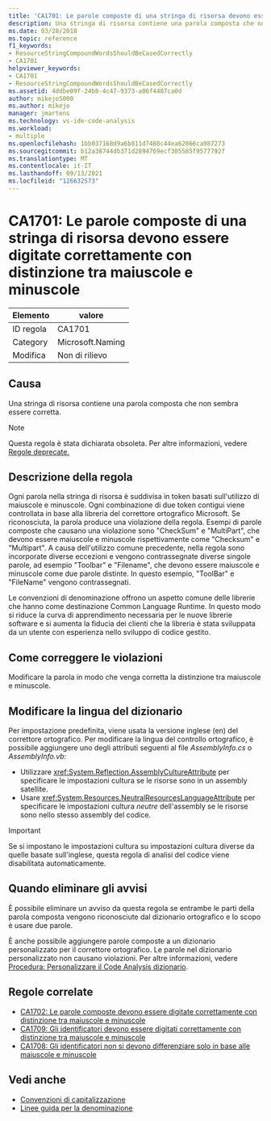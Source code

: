 ```yaml
---
title: 'CA1701: Le parole composte di una stringa di risorsa devono essere digitate correttamente con distinzione tra maiuscole e minuscole'
description: Una stringa di risorsa contiene una parola composta che non sembra essere corretta.
ms.date: 03/28/2018
ms.topic: reference
f1_keywords:
- ResourceStringCompoundWordsShouldBeCasedCorrectly
- CA1701
helpviewer_keywords:
- CA1701
- ResourceStringCompoundWordsShouldBeCasedCorrectly
ms.assetid: 4ddbe09f-24b8-4c47-9373-a06f4487ca0d
author: mikejo5000
ms.author: mikejo
manager: jmartens
ms.technology: vs-ide-code-analysis
ms.workload:
- multiple
ms.openlocfilehash: 1bb037168d9a6b811d7488c44ea62866ca987273
ms.sourcegitcommit: b12a38744db371d2894769ecf305585f9577792f
ms.translationtype: MT
ms.contentlocale: it-IT
ms.lasthandoff: 09/13/2021
ms.locfileid: "126632573"
---
```

# <a name="ca1701-resource-string-compound-words-should-be-cased-correctly"></a>CA1701: Le parole composte di una stringa di risorsa devono essere digitate correttamente con distinzione tra maiuscole e minuscole

|Elemento|valore|
|-|-|
|ID regola|CA1701|
|Category|Microsoft.Naming|
|Modifica|Non di rilievo|

## <a name="cause"></a>Causa
Una stringa di risorsa contiene una parola composta che non sembra essere corretta.

> [!NOTE]
> Questa regola è stata dichiarata obsoleta. Per altre informazioni, vedere [Regole deprecate.](fxcop-unported-deprecated-rules.md)

## <a name="rule-description"></a>Descrizione della regola

Ogni parola nella stringa di risorsa è suddivisa in token basati sull'utilizzo di maiuscole e minuscole. Ogni combinazione di due token contigui viene controllata in base alla libreria del correttore ortografico Microsoft. Se riconosciuta, la parola produce una violazione della regola. Esempi di parole composte che causano una violazione sono "CheckSum" e "MultiPart", che devono essere maiuscole e minuscole rispettivamente come "Checksum" e "Multipart". A causa dell'utilizzo comune precedente, nella regola sono incorporate diverse eccezioni e vengono contrassegnate diverse singole parole, ad esempio "Toolbar" e "Filename", che devono essere maiuscole e minuscole come due parole distinte. In questo esempio, "ToolBar" e "FileName" vengono contrassegnati.

Le convenzioni di denominazione offrono un aspetto comune delle librerie che hanno come destinazione Common Language Runtime. In questo modo si riduce la curva di apprendimento necessaria per le nuove librerie software e si aumenta la fiducia dei clienti che la libreria è stata sviluppata da un utente con esperienza nello sviluppo di codice gestito.

## <a name="how-to-fix-violations"></a>Come correggere le violazioni

Modificare la parola in modo che venga corretta la distinzione tra maiuscole e minuscole.

## <a name="change-the-dictionary-language"></a>Modificare la lingua del dizionario

Per impostazione predefinita, viene usata la versione inglese (en) del correttore ortografico. Per modificare la lingua del controllo ortografico, è possibile aggiungere uno degli attributi seguenti al file *AssemblyInfo.cs* o *AssemblyInfo.vb:*

- Utilizzare <xref:System.Reflection.AssemblyCultureAttribute> per specificare le impostazioni cultura se le risorse sono in un assembly satellite.
- Usare <xref:System.Resources.NeutralResourcesLanguageAttribute> per specificare le impostazioni cultura *neutre* dell'assembly se le risorse sono nello stesso assembly del codice.

> [!IMPORTANT]
> Se si impostano le impostazioni cultura su impostazioni cultura diverse da quelle basate sull'inglese, questa regola di analisi del codice viene disabilitata automaticamente.

## <a name="when-to-suppress-warnings"></a>Quando eliminare gli avvisi

È possibile eliminare un avviso da questa regola se entrambe le parti della parola composta vengono riconosciute dal dizionario ortografico e lo scopo è usare due parole.

È anche possibile aggiungere parole composte a un dizionario personalizzato per il correttore ortografico. Le parole nel dizionario personalizzato non causano violazioni. Per altre informazioni, vedere [Procedura: Personalizzare il Code Analysis dizionario](../code-quality/how-to-customize-the-code-analysis-dictionary.md).

## <a name="related-rules"></a>Regole correlate

- [CA1702: Le parole composte devono essere digitate correttamente con distinzione tra maiuscole e minuscole](../code-quality/ca1702.md)
- [CA1709: Gli identificatori devono essere digitati correttamente con distinzione tra maiuscole e minuscole](../code-quality/ca1709.md)
- [CA1708: Gli identificatori non si devono differenziare solo in base alle maiuscole e minuscole](/dotnet/fundamentals/code-analysis/quality-rules/ca1708)

## <a name="see-also"></a>Vedi anche

- [Convenzioni di capitalizzazione](/dotnet/standard/design-guidelines/capitalization-conventions)
- [Linee guida per la denominazione](/dotnet/standard/design-guidelines/naming-guidelines)
